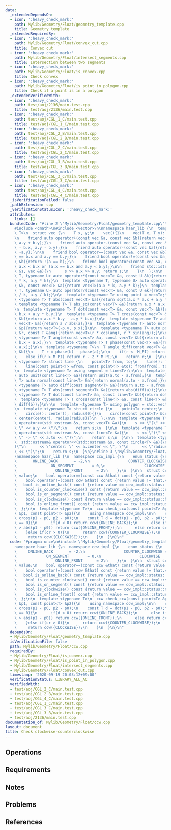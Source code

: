 ```yaml
---
data:
  _extendedDependsOn:
  - icon: ':heavy_check_mark:'
    path: Mylib/Geometry/Float/geometry_template.cpp
    title: Geometry template
  _extendedRequiredBy:
  - icon: ':heavy_check_mark:'
    path: Mylib/Geometry/Float/convex_cut.cpp
    title: Convex cut
  - icon: ':heavy_check_mark:'
    path: Mylib/Geometry/Float/intersect_segments.cpp
    title: Intersection between two segments
  - icon: ':heavy_check_mark:'
    path: Mylib/Geometry/Float/is_convex.cpp
    title: Check convex
  - icon: ':heavy_check_mark:'
    path: Mylib/Geometry/Float/is_point_in_polygon.cpp
    title: Check if a point is in a polygon
  _extendedVerifiedWith:
  - icon: ':heavy_check_mark:'
    path: test/aoj/2136/main.test.cpp
    title: test/aoj/2136/main.test.cpp
  - icon: ':heavy_check_mark:'
    path: test/aoj/CGL_1_C/main.test.cpp
    title: test/aoj/CGL_1_C/main.test.cpp
  - icon: ':heavy_check_mark:'
    path: test/aoj/CGL_2_B/main.test.cpp
    title: test/aoj/CGL_2_B/main.test.cpp
  - icon: ':heavy_check_mark:'
    path: test/aoj/CGL_2_C/main.test.cpp
    title: test/aoj/CGL_2_C/main.test.cpp
  - icon: ':heavy_check_mark:'
    path: test/aoj/CGL_3_B/main.test.cpp
    title: test/aoj/CGL_3_B/main.test.cpp
  - icon: ':heavy_check_mark:'
    path: test/aoj/CGL_3_C/main.test.cpp
    title: test/aoj/CGL_3_C/main.test.cpp
  - icon: ':heavy_check_mark:'
    path: test/aoj/CGL_4_C/main.test.cpp
    title: test/aoj/CGL_4_C/main.test.cpp
  _isVerificationFailed: false
  _pathExtension: cpp
  _verificationStatusIcon: ':heavy_check_mark:'
  attributes:
    links: []
  bundledCode: "#line 2 \"Mylib/Geometry/Float/geometry_template.cpp\"\n#include <iostream>\n\
    #include <cmath>\n#include <vector>\n\nnamespace haar_lib {\n  template <typename\
    \ T>\n  struct vec {\n    T x, y;\n    vec(){}\n    vec(T x, T y): x(x), y(y){}\n\
    \n    friend auto operator+(const vec &a, const vec &b){return vec(a.x + b.x,\
    \ a.y + b.y);}\n    friend auto operator-(const vec &a, const vec &b){return vec(a.x\
    \ - b.x, a.y - b.y);}\n    friend auto operator-(const vec &a){return vec(-a.x,\
    \ -a.y);}\n\n    friend bool operator==(const vec &a, const vec &b){return a.x\
    \ == b.x and a.y == b.y;}\n    friend bool operator!=(const vec &a, const vec\
    \ &b){return !(a == b);}\n    friend bool operator<(const vec &a, const vec &b){return\
    \ a.x < b.x or (a.x == b.x and a.y < b.y);}\n\n    friend std::istream& operator>>(std::istream\
    \ &s, vec &a){\n      s >> a.x >> a.y; return s;\n    }\n  };\n\n  template <typename\
    \ T, typename U> auto operator*(const vec<T> &a, const U &k){return vec<T>(a.x\
    \ * k, a.y * k);}\n  template <typename T, typename U> auto operator*(const U\
    \ &k, const vec<T> &a){return vec<T>(a.x * k, a.y * k);}\n  template <typename\
    \ T, typename U> auto operator/(const vec<T> &a, const U &k){return vec<T>(a.x\
    \ / k, a.y / k);}\n\n  template <typename T> using point = vec<T>;\n\n  template\
    \ <typename T> T abs(const vec<T> &a){return sqrt(a.x * a.x + a.y * a.y);}\n \
    \ template <typename T> T abs_sq(const vec<T> &a){return a.x * a.x + a.y * a.y;}\n\
    \n  template <typename T> T dot(const vec<T> &a, const vec<T> &b){return a.x *\
    \ b.x + a.y * b.y;}\n  template <typename T> T cross(const vec<T> &a, const vec<T>\
    \ &b){return a.x * b.y - a.y * b.x;}\n\n  template <typename T> auto unit(const\
    \ vec<T> &a){return a / abs(a);}\n  template <typename T> auto normal(const vec<T>\
    \ &p){return vec<T>(-p.y, p.x);}\n\n  template <typename T> auto polar(const T\
    \ &r, const T &ang){return vec<T>(r * cos(ang), r * sin(ang));}\n\n  template\
    \ <typename T> T angle(const vec<T> &a, const vec<T> &b){return atan2(b.y - a.y,\
    \ b.x - a.x);}\n  template <typename T> T phase(const vec<T> &a){return atan2(a.y,\
    \ a.x);}\n\n  template <typename T>\n  T angle_diff(const vec<T> &a, const vec<T>\
    \ &b){\n    T r = phase(b) - phase(a);\n\n    if(r < -M_PI) return r + 2 * M_PI;\n\
    \    else if(r > M_PI) return r - 2 * M_PI;\n    return r;\n  }\n\n\n  template\
    \ <typename T> struct line {\n    point<T> from, to;\n    line(): from(), to(){}\n\
    \    line(const point<T> &from, const point<T> &to): from(from), to(to){}\n  };\n\
    \n  template <typename T> using segment = line<T>;\n\n\n  template <typename T>\
    \ auto unit(const line<T> &a){return unit(a.to - a.from);}\n  template <typename\
    \ T> auto normal(const line<T> &a){return normal(a.to - a.from);}\n\n  template\
    \ <typename T> auto diff(const segment<T> &a){return a.to - a.from;}\n\n  template\
    \ <typename T> T abs(const segment<T> &a){return abs(diff(a));}\n\n  template\
    \ <typename T> T dot(const line<T> &a, const line<T> &b){return dot(diff(a), diff(b));}\n\
    \  template <typename T> T cross(const line<T> &a, const line<T> &b){return cross(diff(a),\
    \ diff(b));}\n\n\n  template <typename T> using polygon = std::vector<point<T>>;\n\
    \n  template <typename T> struct circle {\n    point<T> center;\n    T radius;\n\
    \    circle(): center(), radius(0){}\n    circle(const point<T> &center, T radius):\
    \ center(center), radius(radius){}\n  };\n\n  template <typename T>\n  std::ostream&\
    \ operator<<(std::ostream &s, const vec<T> &a){\n    s << \"(\" << a.x << \",\
    \ \" << a.y << \")\";\n    return s;\n  }\n\n  template <typename T>\n  std::ostream&\
    \ operator<<(std::ostream &s, const line<T> &a){\n    s << \"(\" << a.from <<\
    \ \" -> \" << a.to << \")\";\n    return s;\n  }\n\n  template <typename T>\n\
    \  std::ostream& operator<<(std::ostream &s, const circle<T> &a){\n    s << \"\
    (\"\n      << \"center: \" << a.center << \", \"\n      << \"radius: \" << a.radius\
    \ << \")\";\n    return s;\n  }\n}\n#line 3 \"Mylib/Geometry/Float/ccw.cpp\"\n\
    \nnamespace haar_lib {\n  namespace ccw_impl {\n    enum status {\n          \
    \       ONLINE_BACK       = -2,\n                 COUNTER_CLOCKWISE = -1,\n  \
    \               ON_SEGMENT        = 0,\n                 CLOCKWISE         = 1,\n\
    \                 ONLINE_FRONT      = 2\n    };\n  }\n\n  struct ccw {\n    ccw_impl::status\
    \ value;\n    bool operator==(const ccw &that) const {return value == that.value;};\n\
    \    bool operator!=(const ccw &that) const {return value != that.value;};\n \
    \   bool is_online_back() const {return value == ccw_impl::status::ONLINE_BACK;}\n\
    \    bool is_counter_clockwise() const {return value == ccw_impl::status::COUNTER_CLOCKWISE;}\n\
    \    bool is_on_segment() const {return value == ccw_impl::status::ON_SEGMENT;}\n\
    \    bool is_clockwise() const {return value == ccw_impl::status::CLOCKWISE;}\n\
    \    bool is_online_front() const {return value == ccw_impl::status::ONLINE_FRONT;}\n\
    \  };\n\n  template <typename T>\n  ccw check_ccw(const point<T> &p0, const point<T>\
    \ &p1, const point<T> &p2){\n    using namespace ccw_impl;\n\n    const T cr =\
    \ cross(p1 - p0, p2 - p0);\n    const T d = dot(p1 - p0, p2 - p0);\n\n    if(cr\
    \ == 0){\n      if(d < 0) return ccw({ONLINE_BACK});\n      else if(abs(p2 - p0)\
    \ > abs(p1 - p0)) return ccw({ONLINE_FRONT});\n      else return ccw({ON_SEGMENT});\n\
    \    }else if(cr > 0){\n      return ccw({COUNTER_CLOCKWISE});\n    }else{\n \
    \     return ccw({CLOCKWISE});\n    }\n  }\n}\n"
  code: "#pragma once\n#include \"Mylib/Geometry/Float/geometry_template.cpp\"\n\n\
    namespace haar_lib {\n  namespace ccw_impl {\n    enum status {\n            \
    \     ONLINE_BACK       = -2,\n                 COUNTER_CLOCKWISE = -1,\n    \
    \             ON_SEGMENT        = 0,\n                 CLOCKWISE         = 1,\n\
    \                 ONLINE_FRONT      = 2\n    };\n  }\n\n  struct ccw {\n    ccw_impl::status\
    \ value;\n    bool operator==(const ccw &that) const {return value == that.value;};\n\
    \    bool operator!=(const ccw &that) const {return value != that.value;};\n \
    \   bool is_online_back() const {return value == ccw_impl::status::ONLINE_BACK;}\n\
    \    bool is_counter_clockwise() const {return value == ccw_impl::status::COUNTER_CLOCKWISE;}\n\
    \    bool is_on_segment() const {return value == ccw_impl::status::ON_SEGMENT;}\n\
    \    bool is_clockwise() const {return value == ccw_impl::status::CLOCKWISE;}\n\
    \    bool is_online_front() const {return value == ccw_impl::status::ONLINE_FRONT;}\n\
    \  };\n\n  template <typename T>\n  ccw check_ccw(const point<T> &p0, const point<T>\
    \ &p1, const point<T> &p2){\n    using namespace ccw_impl;\n\n    const T cr =\
    \ cross(p1 - p0, p2 - p0);\n    const T d = dot(p1 - p0, p2 - p0);\n\n    if(cr\
    \ == 0){\n      if(d < 0) return ccw({ONLINE_BACK});\n      else if(abs(p2 - p0)\
    \ > abs(p1 - p0)) return ccw({ONLINE_FRONT});\n      else return ccw({ON_SEGMENT});\n\
    \    }else if(cr > 0){\n      return ccw({COUNTER_CLOCKWISE});\n    }else{\n \
    \     return ccw({CLOCKWISE});\n    }\n  }\n}\n"
  dependsOn:
  - Mylib/Geometry/Float/geometry_template.cpp
  isVerificationFile: false
  path: Mylib/Geometry/Float/ccw.cpp
  requiredBy:
  - Mylib/Geometry/Float/is_convex.cpp
  - Mylib/Geometry/Float/is_point_in_polygon.cpp
  - Mylib/Geometry/Float/intersect_segments.cpp
  - Mylib/Geometry/Float/convex_cut.cpp
  timestamp: '2020-09-19 20:03:12+09:00'
  verificationStatus: LIBRARY_ALL_AC
  verifiedWith:
  - test/aoj/CGL_2_C/main.test.cpp
  - test/aoj/CGL_2_B/main.test.cpp
  - test/aoj/CGL_4_C/main.test.cpp
  - test/aoj/CGL_1_C/main.test.cpp
  - test/aoj/CGL_3_C/main.test.cpp
  - test/aoj/CGL_3_B/main.test.cpp
  - test/aoj/2136/main.test.cpp
documentation_of: Mylib/Geometry/Float/ccw.cpp
layout: document
title: Check clockwise-counterclockwise
---
```


## Operations

## Requirements

## Notes

## Problems

## References
